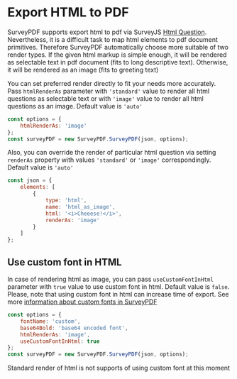 # Export HTML to PDF

SurveyPDF supports export html to pdf via SurveyJS [Html Question](https://surveyjs.io/Documentation/Library/?id=questionhtmlmodel). Nevertheless, it is a difficult task to map html elements to pdf document primitives. Therefore SurveyPDF automatically choose more suitable of two render types. If the given html markup is simple enough, it will be rendered as selectable text in pdf document (fits to long descriptive text). Otherwise, it will be rendered as an image (fits to greeting text)

You can set preferred render directly to fit your needs more accurately. Pass `htmlRenderAs` parameter with `'standard'` value to render all html questions as selectable text or with `'image'` value to render all html questions as an image. Default value is `'auto'`

```javascript
const options = {
    htmlRenderAs: 'image'
};
const surveyPDF = new SurveyPDF.SurveyPDF(json, options);
```

Also, you can override the render of particular html question via setting `renderAs` property with values `'standard'` or `'image'` correspondingly. Default value is `'auto'`

```javascript
const json = {
    elements: [
        {
            type: 'html',
            name: 'html_as_image',
            html: '<i>Cheeese!</i>',
            renderAs: 'image'
        }
    ]
};
```

## Use custom font in HTML
In case of rendering html as image, you can pass `useCustomFontInHtml` parameter with `true` value to use custom font in html. Default value is `false`. Please, note that using custom font in html can increase time of export. See more [information about custom fonts in SurveyPDF](https://surveyjs.io/Examples/Pdf-Export?id=survey-pdf-customfont#content-docs)

```javascript
const options = {
    fontName: 'custom',
    base64Bold: 'base64 encoded font',
    htmlRenderAs: 'image',
    useCustomFontInHtml: true
};
const surveyPDF = new SurveyPDF.SurveyPDF(json, options);
```

Standard render of html is not supports of using custom font at this moment

